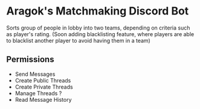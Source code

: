 # Aragok's Matchmaking Discord Bot

Sorts group of people in lobby into two teams, depending on criteria such as player's rating.
(Soon adding blacklisting feature, where players are able to blacklist another player to avoid having them in a team)


## Permissions
- Send Messages
- Create Public Threads
- Create Private Threads
- Manage Threads ?
- Read Message History